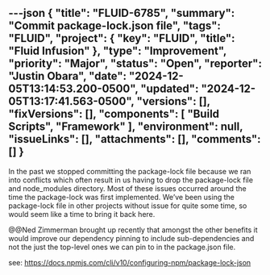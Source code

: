 ---json
{
  "title": "FLUID-6785",
  "summary": "Commit package-lock.json file",
  "tags": "FLUID",
  "project": {
    "key": "FLUID",
    "title": "Fluid Infusion"
  },
  "type": "Improvement",
  "priority": "Major",
  "status": "Open",
  "reporter": "Justin Obara",
  "date": "2024-12-05T13:14:53.200-0500",
  "updated": "2024-12-05T13:17:41.563-0500",
  "versions": [],
  "fixVersions": [],
  "components": [
    "Build Scripts",
    "Framework"
  ],
  "environment": null,
  "issueLinks": [],
  "attachments": [],
  "comments": []
}
---
In the past we stopped committing the package-lock file because we ran into conflicts which often result in us having to drop the package-lock file and node\_modules directory. Most of these issues occurred around the time the package-lock was first implemented. We’ve been using the package-lock file in other projects without issue for quite some time, so would seem like a time to bring it back here.&#x20;

@@Ned Zimmerman brought up recently that amongst the other benefits it would improve our dependency pinning to include sub-dependencies and not the just the top-level ones we can pin to in the package.json file.

see: <https://docs.npmjs.com/cli/v10/configuring-npm/package-lock-json>&#x20;

        